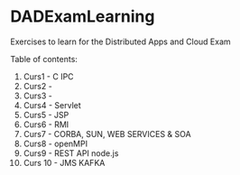 # DADExamLearning
Exercises to learn for the Distributed Apps and Cloud Exam

Table of contents:
1.  Curs1 - C IPC
2.  Curs2 -
3.  Curs3 -
4.  Curs4 - Servlet
5.  Curs5 - JSP
6.  Curs6 - RMI
7.  Curs7 - CORBA, SUN, WEB SERVICES & SOA
8.  Curs8 - openMPI
9.  Curs9 - REST API node.js 
10. Curs 10 - JMS KAFKA

